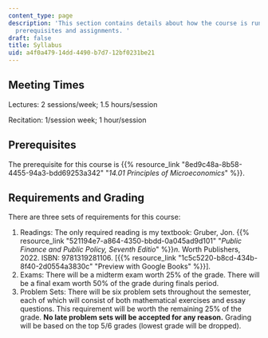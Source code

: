 ```yaml
---
content_type: page
description: 'This section contains details about how the course is run including
  prerequisites and assignments. '
draft: false
title: Syllabus
uid: a4f0a479-14dd-4490-b7d7-12bf0231be21
---
```

## Meeting Times

Lectures: 2 sessions/week; 1.5 hours/session

Recitation: 1/session week; 1 hour/session

## Prerequisites

The prerequisite for this course is {{% resource_link "8ed9c48a-8b58-4455-94a3-bdd69253a342" "*14.01 Principles of Microeconomics*" %}}. 

## Requirements and Grading

There are three sets of requirements for this course:

1. Readings: The only required reading is my textbook: Gruber, Jon. {{% resource_link "521194e7-a864-4350-bbdd-0a045ad9d101" "*Public Finance and Public Policy, Seventh Editio*" %}}*n.* Worth Publishers, 2022. ISBN: 9781319281106. \[{{% resource_link "1c5c5220-b8cd-434b-8f40-2d0554a3830c" "Preview with Google Books" %}}\].
2. Exams: There will be a midterm exam worth 25% of the grade. There will be a final exam worth 50% of the grade during finals period.
3. Problem Sets: There will be six problem sets throughout the semester, each of which will consist of both mathematical exercises and essay questions. This requirement will be worth the remaining 25% of the grade. **No late problem sets will be accepted for any reason.** Grading will be based on the top 5/6 grades (lowest grade will be dropped).